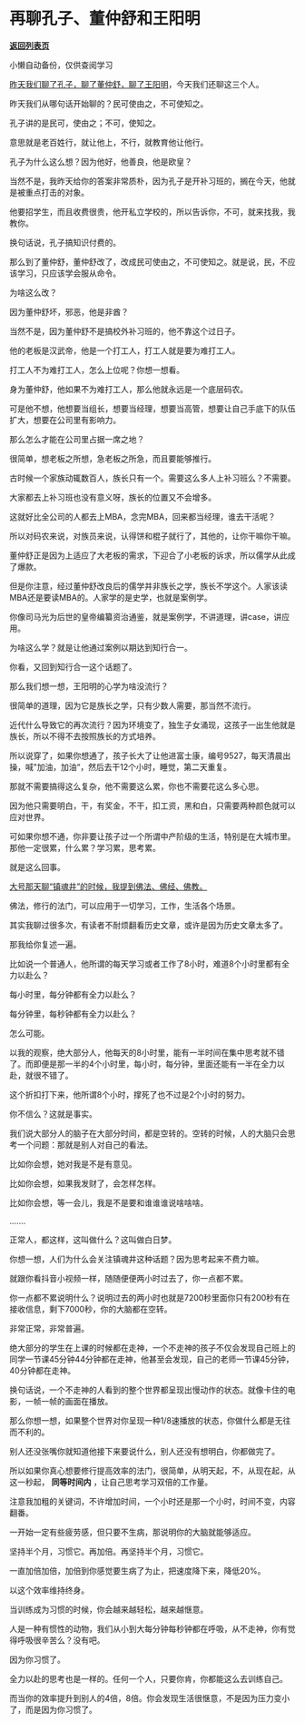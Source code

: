 # 再聊孔子、董仲舒和王阳明

[**返回列表页**](/gzh/记忆承载3)

小懒自动备份，仅供查阅学习

[昨天我们聊了孔子，聊了董仲舒，聊了王阳明](http://mp.weixin.qq.com/s?__biz=MzU3NDc5Nzc0NQ==&mid=2247505147&idx=1&sn=80b6e51a957e296b1f9fe25a588705a8&chksm=fd2e7625ca59ff33569011f2bb277f4c2143153b6c8ebf206d02b2bf2d5c544827ec6518de13&scene=21#wechat_redirect)，今天我们还聊这三个人。  

  

昨天我们从哪句话开始聊的？民可使由之，不可使知之。

  

孔子讲的是民可，使由之；不可，使知之。

  

意思就是老百姓行，就让他上，不行，就教育他让他行。

  

孔子为什么这么想？因为他好，他善良，他是欧皇？  

  

当然不是，我昨天给你的答案非常质朴，因为孔子是开补习班的，搁在今天，他就是被重点打击的对象。

  

他要招学生，而且收费很贵，他开私立学校的，所以告诉你，不可，就来找我，我教你。  

  

换句话说，孔子搞知识付费的。

  

那么到了董仲舒，董仲舒改了，改成民可使由之，不可使知之。就是说，民，不应该学习，只应该学会服从命令。

  

为啥这么改？

  

因为董仲舒坏，邪恶，他是非酋？

  

当然不是，因为董仲舒不是搞校外补习班的，他不靠这个过日子。

  

他的老板是汉武帝，他是一个打工人，打工人就是要为难打工人。

  

打工人不为难打工人，怎么上位呢？你想一想看。

  

身为董仲舒，他如果不为难打工人，那么他就永远是一个底层码农。

  

可是他不想，他想要当组长，想要当经理，想要当高管，想要让自己手底下的队伍扩大，想要在公司里有影响力。

  

那么怎么才能在公司里占据一席之地？

  

很简单，想老板之所想，急老板之所急，而且要能够推行。  

  

古时候一个家族动辄数百人，族长只有一个。需要这么多人上补习班么？不需要。  

  

大家都去上补习班也没有意义呀，族长的位置又不会增多。

  

这就好比全公司的人都去上MBA，念完MBA，回来都当经理，谁去干活呢？

  

所以对码农来说，对族员来说，认得饼和棍子就行了，其他的，让你干嘛你干嘛。

  

董仲舒正是因为上适应了大老板的需求，下迎合了小老板的诉求，所以儒学从此成了爆款。  

  

但是你注意，经过董仲舒改良后的儒学并非族长之学，族长不学这个。人家该读MBA还是要读MBA的。人家学的是史学，也就是案例学。

  

你像司马光为后世的皇帝编纂资治通鉴，就是案例学，不讲道理，讲case，讲应用。

  

为啥这么学？就是让他通过案例以期达到知行合一。

  

你看，又回到知行合一这个话题了。

  

那么我们想一想，王阳明的心学为啥没流行？

  

很简单的道理，因为它是族长之学，只有少数人需要，那当然不流行。

  

近代什么导致它的再次流行？因为环境变了，独生子女涌现，这孩子一出生他就是族长，所以不得不去按照族长的方式培养。

  

所以说穿了，如果你想通了，孩子长大了让他进富士康，编号9527，每天清晨出操，喊"加油，加油“，然后去干12个小时，睡觉，第二天重复。

  

那就不需要搞得这么复杂，他不需要这么累，你也不需要花这么多心思。

  

因为他只需要明白，干，有奖金，不干，扣工资，黑和白，只需要两种颜色就可以应对世界。

  

可如果你想不通，你非要让孩子过一个所谓中产阶级的生活，特别是在大城市里。那他一定很累，什么累？学习累，思考累。

  

就是这么回事。

  

[大号那天聊“镇魂井”的时候，我提到佛法、佛经、佛教。](http://mp.weixin.qq.com/s?__biz=MzU0MjYwNDU2Mw==&mid=2247499822&idx=1&sn=dce4b73a7d368fde1fb60000649a2338&chksm=fb1aac52cc6d254487117084166ef924856613f52470476dac6228e18db5ee8700e59ed5e643&scene=21#wechat_redirect)

  

佛法，修行的法门，可以应用于一切学习，工作，生活各个场景。  

  

其实我聊过很多次，有读者不耐烦翻看历史文章，或许是因为历史文章太多了。  

  

那我给你复述一遍。  

  

比如说一个普通人，他所谓的每天学习或者工作了8小时，难道8个小时里都有全力以赴么？

  

每小时里，每分钟都有全力以赴么？

  

每分钟里，每秒钟都有全力以赴么？

  

怎么可能。

  

以我的观察，绝大部分人，他每天的8小时里，能有一半时间在集中思考就不错了。而即便是那一半的4个小时里，每小时，每分钟，里面还能有一半在全力以赴，就很不错了。

  

这个折扣打下来，他所谓8个小时，撑死了也不过是2个小时的努力。

  

你不信么？这就是事实。

  

我们说大部分人的脑子在大部分时间，都是空转的。空转的时候，人的大脑只会思考一个问题：那就是别人对自己的看法。

  

比如你会想，她对我是不是有意见。

比如你会想，如果我发财了，会怎样怎样。

比如你会想，等一会儿，我是不是要和谁谁谁说啥啥啥。

.......

  

正常人，都这样，这叫做什么？这叫做白日梦。

  

你想一想，人们为什么会关注镇魂井这种话题？因为思考起来不费力嘛。

  

就跟你看抖音小视频一样，随随便便两小时过去了，你一点都不累。  

  

你一点都不累说明什么？说明过去的两小时也就是7200秒里面你只有200秒有在接收信息，剩下7000秒，你的大脑都在空转。  

  

非常正常，非常普遍。  

  

绝大部分的学生在上课的时候都在走神，一个不走神的孩子不仅会发现自己班上的同学一节课45分钟44分钟都在走神，他甚至会发现，自己的老师一节课45分钟，40分钟都在走神。  

  

换句话说，一个不走神的人看到的整个世界都呈现出慢动作的状态。就像卡住的电影，一帧一帧的画面在播放。  

  

那么你想一想，如果整个世界对你呈现一种1/8速播放的状态，你做什么都是无往而不利的。  

  

别人还没张嘴你就知道他接下来要说什么，别人还没有想明白，你都做完了。  

  

所以如果你真心想要修行提高效率的法门，很简单，从明天起，不，从现在起，从这一秒起， **同等时间内** ，让自己思考学习双倍的工作量。

  

注意我加粗的关键词，不许增加时间，一个小时还是那一个小时，时间不变，内容翻番。

  

一开始一定有些疲劳感，但只要不生病，那说明你的大脑就能够适应。

  

坚持半个月，习惯它。再加倍。再坚持半个月，习惯它。

  

一直加倍加倍，加倍到你感觉要生病了为止，把速度降下来，降低20%。

  

以这个效率维持终身。

  

当训练成为习惯的时候，你会越来越轻松，越来越惬意。

  

人是一种有惯性的动物，我们从小到大每分钟每秒钟都在呼吸，从不走神，你有觉得呼吸很辛苦么？没有吧。

  

因为你习惯了。

  

全力以赴的思考也是一样的。任何一个人，只要你肯，你都能这么去训练自己。

  

而当你的效率提升到别人的4倍，8倍。你会发现生活很惬意，不是因为压力变小了，而是因为你习惯了。

